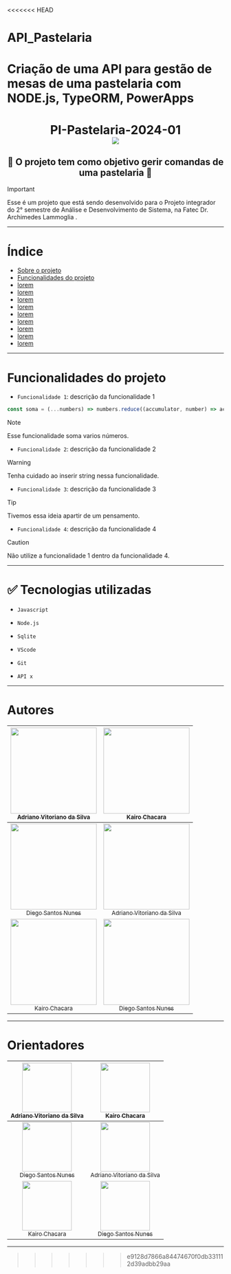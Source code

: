 <<<<<<< HEAD
# API_Pastelaria
Criação de uma API para gestão de mesas de uma pastelaria com NODE.js, TypeORM, PowerApps
=======
<h1 align ="center" > PI-Pastelaria-2024-01 <br> <img src='https://github.com/AdrianoVitoriano/PI-Pastelaria-2024-01/assets/137364456/990c35bb-d341-4943-a6d3-9484c86adfa9'> </h1>

<h2 align ="center">  🚧 O projeto tem como objetivo gerir comandas de uma pastelaria 🚧 </h2>


>[!IMPORTANT]
> Esse é um projeto que está sendo desenvolvido para o Projeto integrador do 2° semestre de Análise e Desenvolvimento de Sistema, na Fatec Dr. Archimedes Lammoglia .

***


# Índice

- [Sobre o projeto](#Título-e-Imagem-de-capa)
- [Funcionalidades do projeto](#Funcionalidades-do-projeto)
- [lorem](#lorem)
- [lorem](#lorem)
- [lorem](#lorem)
- [lorem](#lorem)
- [lorem](#lorem)
- [lorem](#lorem)
- [lorem](#lorem)
- [lorem](#lorem)
- [lorem](#lorem)
  
***

# Funcionalidades do projeto

- `Funcionalidade 1`: descrição da funcionalidade 1
```Javascript
const soma = (...numbers) => numbers.reduce((accumulator, number) => accumulator + number, 0)
```
>[!NOTE]
>Esse funcionalidade soma varios números.
- `Funcionalidade 2`: descrição da funcionalidade 2
>[!WARNING]
>Tenha cuidado ao inserir string nessa funcionalidade.
- `Funcionalidade 3`: descrição da funcionalidade 3
>[!TIP]
>Tivemos essa ideia apartir de um pensamento.
- `Funcionalidade 4`: descrição da funcionalidade 4
>[!CAUTION]
>Não utilize a funcionalidade 1 dentro da funcionalidade 4.

***

# ✅ Tecnologias utilizadas

- `Javascript`

- `Node.js`
- `Sqlite`
- `VScode`
- `Git`
- `API x`

***

# Autores

  
[<img loading="lazy" src="https://avatars.githubusercontent.com/AdrianoVitoriano" width=200><br><sub>Adriano Vitoriano da Silva</sub>](https://github.com/AdrianoVitoriano) | [<img loading="lazy" src="https://avatars.githubusercontent.com/ChacaraKairo" width=200><br><sub>Kairo Chacara</sub>](https://https://github.com/ChacaraKairo)
:---: | :---: 
[<img loading="lazy" src="https://avatars.githubusercontent.com/DiegoS-Nunes" width=200><br><sub>Diego Santos Nunes</sub>](https://github.com/DiegoS-Nunes) | [<img loading="lazy" src="https://avatars.githubusercontent.com/AdrianoVitoriano" width=200><br><sub>Adriano Vitoriano da Silva</sub>](https://github.com/AdrianoVitoriano) 
[<img loading="lazy" src="https://avatars.githubusercontent.com/ChacaraKairo" width=200><br><sub>Kairo Chacara</sub>](https://https://github.com/ChacaraKairo) | [<img loading="lazy" src="https://avatars.githubusercontent.com/DiegoS-Nunes" width=200><br><sub>Diego Santos Nunes</sub>](https://github.com/DiegoS-Nunes) 


***

# Orientadores

<div>
  
[<img loading="lazy" src="https://avatars.githubusercontent.com/AdrianoVitoriano" width=115><br><sub>Adriano Vitoriano da Silva</sub>](https://github.com/AdrianoVitoriano) | [<img loading="lazy" src="https://avatars.githubusercontent.com/ChacaraKairo" width=115><br><sub>Kairo Chacara</sub>](https://https://github.com/ChacaraKairo)
:---: | :---: 
[<img loading="lazy" src="https://avatars.githubusercontent.com/DiegoS-Nunes" width=115><br><sub>Diego Santos Nunes</sub>](https://github.com/DiegoS-Nunes) | [<img loading="lazy" src="https://avatars.githubusercontent.com/AdrianoVitoriano" width=115><br><sub>Adriano Vitoriano da Silva</sub>](https://github.com/AdrianoVitoriano) 
[<img loading="lazy" src="https://avatars.githubusercontent.com/ChacaraKairo" width=115><br><sub>Kairo Chacara</sub>](https://https://github.com/ChacaraKairo) | [<img loading="lazy" src="https://avatars.githubusercontent.com/DiegoS-Nunes" width=115><br><sub>Diego Santos Nunes</sub>](https://github.com/DiegoS-Nunes) 

</div> 

***
>>>>>>> e9128d7866a84474670f0db331112d39adbb29aa
